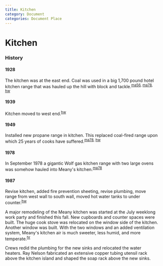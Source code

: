 ```yaml
---
title: Kitchen
category: Document
categories: Document Place
---
```

# Kitchen

### History

#### 1928

The kitchen was at the east end. Coal was used in a big 1,700 pound hotel kitchen range that was hauled up the hill with block and tackle.<sup>[ma56][], [ma78][], [hw][]</sup>

#### 1939

Kitchen moved to west end.<sup>[hw][]</sup>

#### 1949

Installed new propane range in kitchen. This replaced coal-fired range upon which 25 years of cooks have suffered.<sup>[ma78][], [hw][]</sup>

#### 1978

In September 1978 a gigantic Wolf gas kitchen range with two large ovens was somehow hauled into Meany's kitchen.<sup>[ma78][]</sup>

#### 1987

Revise kitchen, added fire prevention sheeting, revise plumbing, move range from west wall to south wall, moved hot water tanks to under counter.<sup>[hw][]</sup>

A major remodeling of the Meany kitchen was started at the July weeklong work party and finished this fall. New cupboards and counter spaces were built. The huge cook stove was relocated on the window side of the kitchen. Another window was built. With the two windows and an added ventilation system, Meany's kitchen air is much sweeter, less humid, and more temperate.<sup>[hr][]</sup>

Crews redid the plumbing for the new sinks and relocated the water heaters. Ray Nelson fabricated an extensive copper tubing utensil rack above the kitchen island and shaped the soap rack above the new sinks.


[ma56]: Mountaineer-Annual#1956
[ma78]: Mountaineer-Annual#1978
[hr]: History-Reports "Meany History Reports, by Idona Kellogg"
[hw]: History-Walt "Meany History, by Walt Little"
